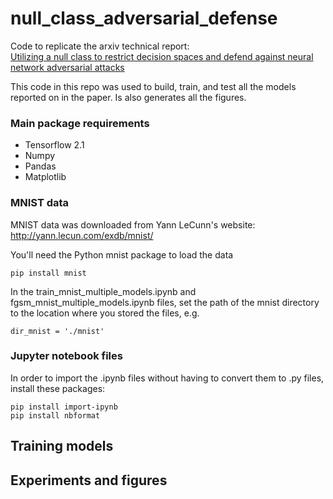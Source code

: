 # null_class_adversarial_defense
Code to replicate the arxiv technical report:  
[Utilizing a null class to restrict decision spaces and defend against neural network adversarial attacks](https://arxiv.org/)

This code in this repo was used to build, train, and test all the models reported on in the paper. Is also generates all the figures.

### Main package requirements

- Tensorflow 2.1
- Numpy
- Pandas
- Matplotlib

### MNIST data

MNIST data was downloaded from Yann LeCunn's website: http://yann.lecun.com/exdb/mnist/

You'll need the Python mnist package to load the data
```
pip install mnist
```

In the train_mnist_multiple_models.ipynb and fgsm_mnist_multiple_models.ipynb files, set the path of the mnist directory to the location where you stored the files, e.g.
```
dir_mnist = './mnist'
```

### Jupyter notebook files

In order to import the .ipynb files without having to convert them to .py files, install these packages:
```
pip install import-ipynb
pip install nbformat
```

## Training models


## Experiments and figures

